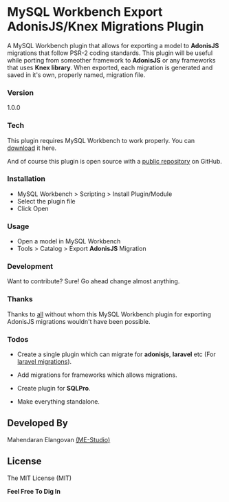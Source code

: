 # MySQL Workbench Export AdonisJS/Knex Migrations Plugin

A MySQL Workbench plugin that allows for exporting a model to **AdonisJS** migrations that follow PSR-2 coding standards. This plugin will be useful while porting from someother framework to **AdonisJS** or any frameworks that uses **Knex library**. When exported, each migration is generated and saved in it's own, properly named, migration file.

### Version
1.0.0

### Tech

This plugin requires MySQL Workbench to work properly.
You can [download](https://dev.mysql.com/downloads/workbench/) it here.

And of course this plugin is open source with a [public repository](https://github.com/ME-Studio/mysql-workbench-export-adonisjs-migrations)
 on GitHub.

### Installation

 - MySQL Workbench > Scripting > Install Plugin/Module
 - Select the plugin file
 - Click Open

### Usage

 - Open a model in MySQL Workbench
 - Tools > Catalog > Export **AdonisJS** Migration

### Development

Want to contribute? Sure! Go ahead change almost anything.

### Thanks

Thanks to [all](https://github.com/beckenrode/mysql-workbench-export-laravel-5-migrations/graphs/contributors) without whom
this MySQL Workbench plugin for exporting AdonisJS migrations wouldn't have been
possible.

### Todos

 -	Create a single plugin which can migrate for **adonisjs**, **laravel** etc
 	(For [laravel migrations](https://github.com/beckenrode/mysql-workbench-export-laravel-5-migrations)).
 
 -	Add migrations for frameworks which allows migrations.

 -	Create plugin for **SQLPro**.

 -	Make everything standalone.


Developed By
---- 

Mahendaran Elangovan [(ME-Studio)](https://mestudio.herokuapp.com/)

License
----

The MIT License (MIT)

**Feel Free To Dig In**
